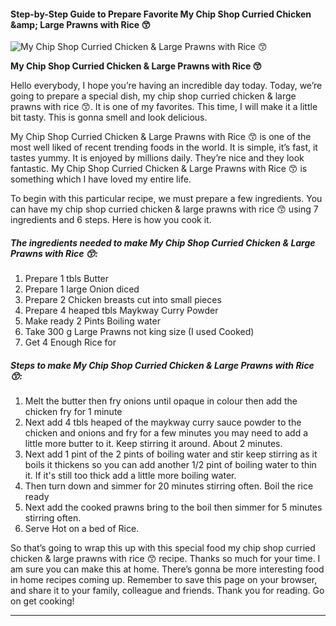             

#### Step-by-Step Guide to Prepare Favorite My Chip Shop Curried Chicken &amp;amp; Large Prawns with Rice 😙

![My Chip Shop Curried Chicken &amp; Large Prawns with Rice 😙](https://img-global.cpcdn.com/recipes/866188d90b4d20b9/751x532cq70/my-chip-shop-curried-chicken-large-prawns-with-rice-%f0%9f%98%99-recipe-main-photo.jpg)

**My Chip Shop Curried Chicken &amp; Large Prawns with Rice 😙**

Hello everybody, I hope you’re having an incredible day today. Today, we’re going to prepare a special dish, my chip shop curried chicken & large prawns with rice 😙. It is one of my favorites. This time, I will make it a little bit tasty. This is gonna smell and look delicious.

My Chip Shop Curried Chicken & Large Prawns with Rice 😙 is one of the most well liked of recent trending foods in the world. It is simple, it’s fast, it tastes yummy. It is enjoyed by millions daily. They’re nice and they look fantastic. My Chip Shop Curried Chicken & Large Prawns with Rice 😙 is something which I have loved my entire life.

To begin with this particular recipe, we must prepare a few ingredients. You can have my chip shop curried chicken & large prawns with rice 😙 using 7 ingredients and 6 steps. Here is how you cook it.

##### The ingredients needed to make My Chip Shop Curried Chicken & Large Prawns with Rice 😙:

1.  Prepare 1 tbls Butter
2.  Prepare 1 large Onion diced
3.  Prepare 2 Chicken breasts cut into small pieces
4.  Prepare 4 heaped tbls Maykway Curry Powder
5.  Make ready 2 Pints Boiling water
6.  Take 300 g Large Prawns not king size (I used Cooked)
7.  Get 4 Enough Rice for

##### Steps to make My Chip Shop Curried Chicken & Large Prawns with Rice 😙:

1.  Melt the butter then fry onions until opaque in colour then add the chicken fry for 1 minute
2.  Next add 4 tbls heaped of the maykway curry sauce powder to the chicken and onions and fry for a few minutes you may need to add a little more butter to it. Keep stirring it around. About 2 minutes.
3.  Next add 1 pint of the 2 pints of boiling water and stir keep stirring as it boils it thickens so you can add another 1/2 pint of boiling water to thin it. If it's still too thick add a little more boiling water.
4.  Then turn down and simmer for 20 minutes stirring often. Boil the rice ready
5.  Next add the cooked prawns bring to the boil then simmer for 5 minutes stirring often.
6.  Serve Hot on a bed of Rice.

So that’s going to wrap this up with this special food my chip shop curried chicken & large prawns with rice 😙 recipe. Thanks so much for your time. I am sure you can make this at home. There’s gonna be more interesting food in home recipes coming up. Remember to save this page on your browser, and share it to your family, colleague and friends. Thank you for reading. Go on get cooking!

* * *